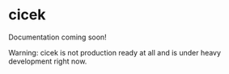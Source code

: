 # cicek

Documentation coming soon!

Warning: cicek is not production ready at all and is under heavy development right now.
